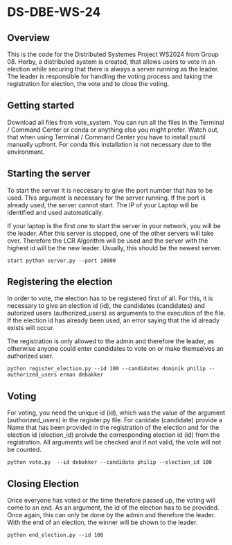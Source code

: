 # DS-DBE-WS-24

## Overview
This is the code for the Distributed Systemes Project WS2024 from Group 08. Herby, a distributed system is created, that allows users to vote in an election while securing that there is always a server running as the leader. The leader is responsible for handling the voting process and taking the registration for election, the vote and to close the voting.

## Getting started
Download all files from vote_system. You can run all the files in the Terminal / Command Center or conda or anything else you might prefer. Watch out, that when using Terminal / Command Center you have to install psutil manually upfront. For conda this installation is not necessary due to the environment.

## Starting the server
To start the server it is neccesary to give the port number that has to be used. This argument is necessary for the server running. If the port is already used, the server cannot start. The IP of your Laptop will be identified and used automatically. 

If your laptop is the first one to start the server in your network, you will be the leader. After this server is stopped, one of the other servers will take over. Therefore the LCR Algorithm will be used and the server with the highest id will be the new leader. Usually, this should be the newest server.

`start python server.py --port 10000`

## Registering the election
In order to vote, the election has to be registered first of all. For this, it is necessary to give an election id (id), the candidates (candidates) and autorized users (authorized_users) as arguments to the execution of the file. If the election id has already been used, an error saying that the id already exists will occur.

The registration is only allowed to the admin and therefore the leader, as otherwise anyone could enter candidates to vote on or make themselves an authorized user.

`python register_election.py --id 100 --candidates dominik philip --authorized_users erman debakker`

## Voting
For voting, you need the unique id (id), which was the value of the argument (authorized_users) in the register.py file. For canidate (candidate) provide a Name that has been provided in the registration of the election and for the election id (election_id) proivde the corresponding election id (id) from the registration. All arguments will be checked and if not valid, the vote will not be counted.

`python vote.py  --id debakker --candidate philip --election_id 100`

## Closing Election
Once everyone has voted or the time therefore passed up, the voting will come to an end. As an argument, the id of the election has to be provided. Once again, this can only be done by the admin and therefore the leader. With the end of an election, the winner will be shown to the leader.

`python end_election.py --id 100`
